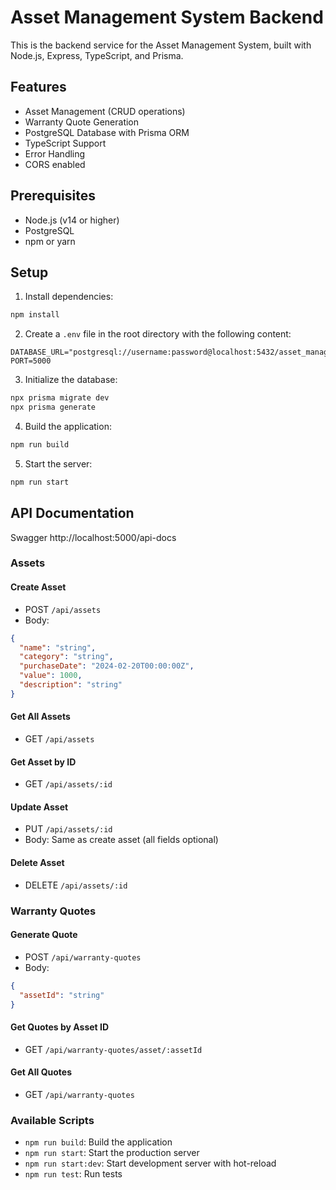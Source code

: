 # Asset Management System Backend

This is the backend service for the Asset Management System, built with Node.js, Express, TypeScript, and Prisma.

## Features

- Asset Management (CRUD operations)
- Warranty Quote Generation
- PostgreSQL Database with Prisma ORM
- TypeScript Support
- Error Handling
- CORS enabled

## Prerequisites

- Node.js (v14 or higher)
- PostgreSQL
- npm or yarn

## Setup

1. Install dependencies:
```bash
npm install
```

2. Create a `.env` file in the root directory with the following content:
```
DATABASE_URL="postgresql://username:password@localhost:5432/asset_management"
PORT=5000
```

3. Initialize the database:
```bash
npx prisma migrate dev
npx prisma generate
```

4. Build the application:
```bash
npm run build
```

5. Start the server:
```bash
npm run start
```

## API Documentation
Swagger
http://localhost:5000/api-docs

### Assets

#### Create Asset
- POST `/api/assets`
- Body: 
```json
{
  "name": "string",
  "category": "string",
  "purchaseDate": "2024-02-20T00:00:00Z",
  "value": 1000,
  "description": "string"
}
```

#### Get All Assets
- GET `/api/assets`

#### Get Asset by ID
- GET `/api/assets/:id`

#### Update Asset
- PUT `/api/assets/:id`
- Body: Same as create asset (all fields optional)

#### Delete Asset
- DELETE `/api/assets/:id`

### Warranty Quotes

#### Generate Quote
- POST `/api/warranty-quotes`
- Body:
```json
{
  "assetId": "string"
}
```

#### Get Quotes by Asset ID
- GET `/api/warranty-quotes/asset/:assetId`

#### Get All Quotes
- GET `/api/warranty-quotes`


### Available Scripts

- `npm run build`: Build the application
- `npm run start`: Start the production server
- `npm run start:dev`: Start development server with hot-reload
- `npm run test`: Run tests